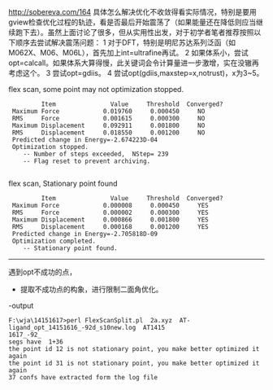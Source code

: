 
http://sobereva.com/164
具体怎么解决优化不收敛得看实际情况，特别是要用gview检查优化过程的轨迹，看是否最后开始震荡了（如果能量还在降低则应当继续跑下去）。虽然上面讨论了很多，但从实用性出发，对于初学者笔者推荐按照以下顺序去尝试解决震荡问题：
1 对于DFT，特别是明尼苏达系列泛函（如M062X、M06、M06L），首先加上int=ultrafine再试。
2 如果体系小，尝试opt=calcall。如果体系大算得慢，此关键词会令计算量进一步激增，实在没辙再考虑这个。
3 尝试opt=gdiis。
4 尝试opt(gdiis,maxstep=x,notrust)，x为3~5。


flex scan, some point may not optimization stopped.
```
         Item               Value     Threshold  Converged?        
 Maximum Force            0.019760     0.000450     NO             
 RMS     Force            0.001615     0.000300     NO             
 Maximum Displacement     0.092911     0.001800     NO             
 RMS     Displacement     0.018550     0.001200     NO             
 Predicted change in Energy=-2.674223D-04                          
 Optimization stopped.                                             
    -- Number of steps exceeded,  NStep= 239                       
    -- Flag reset to prevent archiving.   
    
```

flex scan, Stationary point found

```
         Item               Value     Threshold  Converged?
 Maximum Force            0.000008     0.000450     YES
 RMS     Force            0.000002     0.000300     YES
 Maximum Displacement     0.000866     0.001800     YES
 RMS     Displacement     0.000168     0.001200     YES
 Predicted change in Energy=-2.705818D-09
 Optimization completed.
    -- Stationary point found.
```
---------------------------------
遇到opt不成功的点，
- 提取不成功点的构象，进行限制二面角优化。

-output
```
F:\wja\14151617>perl FlexScanSplit.pl  2a.xyz  AT-ligand_opt_14151616_-92d_s10new.log  AT1415
1617_-92_
segs have  1+36
the point id 12 is not stationary point, you make better optimized it again
the point id 31 is not stationary point, you make better optimized it again
37 confs have extracted form the log file
```
